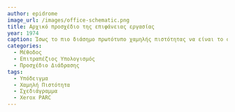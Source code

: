 ```yaml
---
author: epidrome
image_url: /images/office-schematic.png
title: Αρχικό προσχέδιο της επιφάνειας εργασίας 
year: 1974
caption: Ίσως το πιο διάσημο πρωτότυπο χαμηλής πιστότητας να είναι το σχεδιάγραμμα της γραφικής επιφάνειας εργασίας που έγινε σε μια χαρτοπετσέτα από τους ερευνητές του Xerox PARC και χρησιμοποιούσε τη μεταφορά του γραφείου για την απεικόνιση των διεπαφών.
categories:
  - Μέθοδος
  - Επιτραπέζιος Υπολογισμός
  - Προσχέδιο Διάδρασης
tags:
  - Υπόδειγμα
  - Χαμηλή Πιστότητα
  - Σχεδιάγραμμα
  - Xerox PARC
---
```

